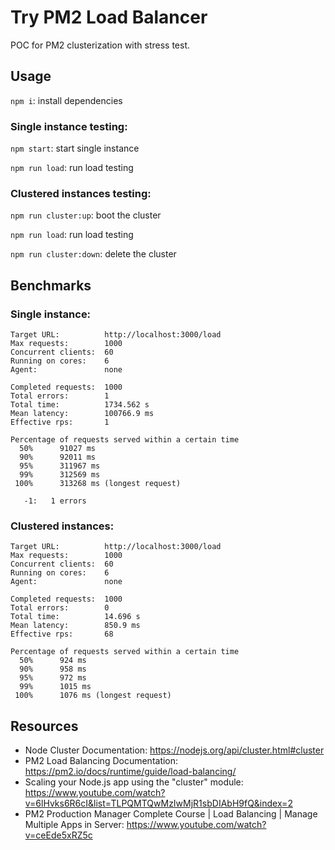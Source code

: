 # Try PM2 Load Balancer

POC for PM2 clusterization with stress test.

## Usage

`npm i`: install dependencies

### Single instance testing:

`npm start`: start single instance

`npm run load`: run load testing

### Clustered instances testing:

`npm run cluster:up`: boot the cluster

`npm run load`: run load testing

`npm run cluster:down`: delete the cluster

## Benchmarks

### Single instance:

```
Target URL:          http://localhost:3000/load
Max requests:        1000
Concurrent clients:  60
Running on cores:    6
Agent:               none

Completed requests:  1000
Total errors:        1
Total time:          1734.562 s
Mean latency:        100766.9 ms
Effective rps:       1

Percentage of requests served within a certain time
  50%      91027 ms
  90%      92011 ms
  95%      311967 ms
  99%      312569 ms
 100%      313268 ms (longest request)

   -1:   1 errors
```

### Clustered instances:

```
Target URL:          http://localhost:3000/load
Max requests:        1000
Concurrent clients:  60
Running on cores:    6
Agent:               none

Completed requests:  1000
Total errors:        0
Total time:          14.696 s
Mean latency:        850.9 ms
Effective rps:       68

Percentage of requests served within a certain time
  50%      924 ms
  90%      958 ms
  95%      972 ms
  99%      1015 ms
 100%      1076 ms (longest request)
```

## Resources

- Node Cluster Documentation: https://nodejs.org/api/cluster.html#cluster
- PM2 Load Balancing Documentation: https://pm2.io/docs/runtime/guide/load-balancing/
- Scaling your Node.js app using the "cluster" module: https://www.youtube.com/watch?v=6lHvks6R6cI&list=TLPQMTQwMzIwMjR1sbDIAbH9fQ&index=2
- PM2 Production Manager Complete Course | Load Balancing | Manage Multiple Apps in Server: https://www.youtube.com/watch?v=ceEde5xRZ5c
